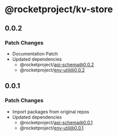 # @rocketproject/kv-store

## 0.0.2

### Patch Changes

- Documentation Patch
- Updated dependencies
  - @rocketproject/api-schema@0.0.2
  - @rocketproject/env-util@0.0.2

## 0.0.1

### Patch Changes

- Import packages from original repos
- Updated dependencies
  - @rocketproject/api-schema@0.0.1
  - @rocketproject/env-util@0.0.1
